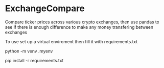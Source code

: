 # ExchangeCompare

Compare ticker prices across various crypto exchanges, then use pandas
to see if there is enough difference to make any money transfering between exchanges

To use set up a virtual enviroment then fill it with requirements.txt


python -m venv .myenv


pip install -r requirements.txt

